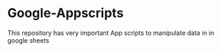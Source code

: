 # Google-Appscripts
This repository has very important App scripts to manipulate data in in google sheets

